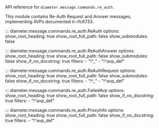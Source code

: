 API reference for `diameter.message.commands.re_auth`.

This module contains Re-Auth Request and Answer messages, implementing
AVPs documented in rfc6733.

::: diameter.message.commands.re_auth.ReAuth
    options:
      show_root_heading: true
      show_root_full_path: false
      show_submodules: false


::: diameter.message.commands.re_auth.ReAuthAnswer
    options:
      show_root_heading: true
      show_root_full_path: false
      show_submodules: false
      show_if_no_docstring: true
      filters:
        - "!^_"
        - "!^avp_def"


::: diameter.message.commands.re_auth.ReAuthRequest
    options:
      show_root_heading: true
      show_root_full_path: false
      show_submodules: false
      show_if_no_docstring: true
      filters:
        - "!^_"
        - "!^avp_def"


::: diameter.message.commands.re_auth.FailedAvp
    options:
      show_root_heading: true
      show_root_full_path: false
      show_if_no_docstring: true
      filters:
        - "!^avp_def"


::: diameter.message.commands.re_auth.ProxyInfo
    options:
      show_root_heading: true
      show_root_full_path: false
      show_if_no_docstring: true
      filters:
        - "!^avp_def"